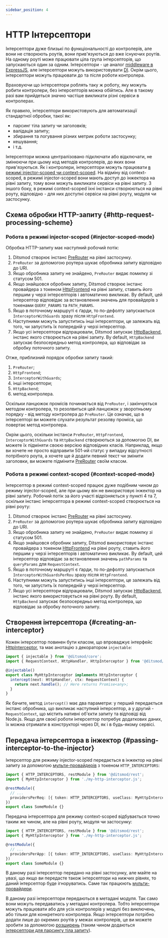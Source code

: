 ```yaml
---
sidebar_position: 4
---
```


# HTTP Інтерсептори

Інтерсептори дуже близькі по функціональності до контролерів, але вони не створюють роутів, вони прив'язуються до вже існуючих роутів. На одному роуті може працювати ціла група інтерсепторів, що запускаються один за одним. Інтерсептори - це аналог [middleware в ExpressJS][5], але інтерсептори можуть використовувати [DI][106]. Окрім цього, інтерсептори можуть працювати до та після роботи контролера.

Враховуючи що інтерсептори роблять таку ж роботу, яку можуть робити контролери, без інтерсепторів можна обійтись. Але в такому разі вам прийдеться значно частіше викликати різні сервіси в контролерах.

Як правило, інтерсептори використовують для автоматизації стандартної обробки, такої як:

- парсинг тіла запиту чи заголовків;
- валідація запиту;
- збирання та логування різних метрик роботи застосунку;
- кешування;
- і т.д.

Інтерсептори можна централізовано підключати або відключати, не змінюючи при цьому код методів контролерів, до яких вони прив'язуються. Як і контролери, інтерсептори можуть працювати [в режимі injector-scoped чи context-scoped][109]. На відміну від context-scoped, в режимі injector-scoped вони мають доступ до інжектора на рівні запиту, тому вони можуть викликати сервіси на рівні запиту. З іншого боку, в режимі context-scoped їхні інстанси створюються на рівні роуту, відповідно - для них доступні сервіси на рівні роуту, модуля чи застосунку.

## Схема обробки HTTP-запиту {#http-request-processing-scheme}

### Робота в режимі injector-scoped {#injector-scoped-mode}

Обробка HTTP-запиту має наступний робочий потік:

1. Ditsmod створює інстанс [PreRouter][7] на рівні застосунку.
2. `PreRouter` за допомогою роутера шукає обробника запиту відповідно до URI.
3. Якщо обробника запиту не знайдено, `PreRouter` видає помилку зі статусом 501.
4. Якщо знайшовся обробник запиту, Ditsmod створює інстанс провайдера з токеном [HttpFrontend][2] на рівні запиту, ставить його першим у черзі інтерсепторів і автоматично викликає. By default, цей інтерсептор відповідає за встановлення значень для провайдерів з токенами `QUERY_PARAMS` та `PATH_PARAMS`.
5. Якщо в поточному маршруті є ґарди, то по-дефолту запускається `InterceptorWithGuards` зразу після `HttpFrontend`.
6. Наступними можуть запуститись інші інтерсептори, це залежать від того, чи запустить їх попередній у черзі інтерсептор.
7. Якщо усі інтерсептори відпрацювали, Ditsmod запускає [HttpBackend][3], інстанс якого створюється на рівні запиту. By default, `HttpBackend` запускає безпосередньо метод контролера, що відповідає за обробку поточного запиту.

Отже, приблизний порядок обробки запиту такий:

1. `PreRouter`;
2. `HttpFrontend`;
3. `InterceptorWithGuards`;
4. інші інтерсептори;
5. `HttpBackend`;
6. метод контролера.

Оскільки ланцюжок промісів починається від `PreRouter`, і закінчується методом контролера, то резолвиться цей ланцюжок у зворотньому порядку - від методу контролера до `PreRouter`. Це означає, що в інтерсепторі ви можете слухати результат резолву проміса, що повертає метод контролера.

Окрім цього, оскільки інстанси `PreRouter`, `HttpFrontend`, `InterceptorWithGuards` та `HttpBackend` створюються за допомогою DI, ви можете їх підміняти своєю версією відповідних класів. Наприклад, якщо ви хочете не просто відправити 501-ий статус у випадку відсутності потрібного роута, а хочете ще й додати певний текст чи змінити заголовки, ви можете підмінити [PreRouter][7] своїм класом.

### Робота в режимі context-scoped {#context-scoped-mode}

Інтерсептор в режимі context-scoped працює дуже подібним чином до режиму injector-scoped, але при цьому він не використовує інжектор на рівні запиту. Робочий потік за його участі відрізняється у пункті 4 та 7, оскільки інстанс інтерсептора в режимі context-scoped створюється на рівні роуту:

1. Ditsmod створює інстанс [PreRouter][7] на рівні застосунку.
2. `PreRouter` за допомогою роутера шукає обробника запиту відповідно до URI.
3. Якщо обробника запиту не знайдено, `PreRouter` видає помилку зі статусом 501.
4. Якщо знайшовся обробник запиту, Ditsmod використовує інстанс провайдера з токеном [HttpFrontend][2] на рівні роуту, ставить його першим у черзі інтерсепторів і автоматично викликає. By default, цей інтерсептор відповідає за встановлення значень `pathParams` та `queryParams` для `RequestContext`.
5. Якщо в поточному маршруті є ґарди, то по-дефолту запускається `InterceptorWithGuardsPerRou` зразу після `HttpFrontend`.
6. Наступними можуть запуститись інші інтерсептори, це залежать від того, чи запустить їх попередній у черзі інтерсептор.
7. Якщо усі інтерсептори відпрацювали, Ditsmod запускає [HttpBackend][3], інстанс якого використовується на рівні роуту. By default, `HttpBackend` запускає безпосередньо метод контролера, що відповідає за обробку поточного запиту.

## Створення інтерсептора {#creating-an-interceptor}

Кожен інтерсептор повинен бути класом, що впроваджує інтерфейс [HttpInterceptor][1], та має анотацію з декоратором `injectable`:

```ts
import { injectable } from '@ditsmod/core';
import { RequestContext, HttpHandler, HttpInterceptor } from '@ditsmod/rest';

@injectable()
export class MyHttpInterceptor implements HttpInterceptor {
  intercept(next: HttpHandler, ctx: RequestContext) {
    return next.handle(); // Here returns Promise<any>;
  }
}
```

Як бачите, метод `intercept()` має два параметри: у перший передається інстанс обробника, що викликає наступний інтерсептор, а у другий - `RequestContext`, що містить нативні об'єкти запиту та відповіді від Node.js. Якщо для своєї роботи інтерсептор потребує додаткових даних, їх можна отримати в конструкторі через DI, як і в будь-якому сервісі.

## Передача інтерсептора в інжектор {#passing-interceptor-to-the-injector}

Інтерсептор для режиму injector-scoped передається в інжектор на рівні запиту за допомогою [мульти-провайдерів][107] з токеном `HTTP_INTERCEPTORS`:

```ts
import { HTTP_INTERCEPTORS, restModule } from '@ditsmod/rest';
import { MyHttpInterceptor } from './my-http-interceptor.js';

@restModule({
  // ...
  providersPerReq: [{ token: HTTP_INTERCEPTORS, useClass: MyHttpInterceptor, multi: true }],
})
export class SomeModule {}
```

Передача інтерсептора для режиму context-scoped відбувається точно таким же чином, але на рівні роуту, модуля чи застосунку:

```ts
import { HTTP_INTERCEPTORS, restModule } from '@ditsmod/rest';
import { MyHttpInterceptor } from './my-http-interceptor.js';

@restModule({
  // ...
  providersPerApp: [{ token: HTTP_INTERCEPTORS, useClass: MyHttpInterceptor, multi: true }],
})
export class SomeModule {}
```

В даному разі інтерсептор передано на рівні застосунку, але майте на увазі, що якщо ви передасте також інтерсептори на нижчих рівнях, то даний інтерсептор буде ігноруватись. Саме так працюють [мульти-провайдери][107].

В даному разі інтерсептори передаються в метадані модуля. Так само вони можуть передаватись у метадані контролера. Тобто інтерсептори можуть працювати або для усіх контролерів у модулі без виключень, або тільки для конкретного контролера. Якщо інтерсептори потрібно додати лише до окремих роутів у межах контролерів, це ви можете зробити за допомогою [розширень][108] (таким чином додаються [інтерсептори для парсингу тіла запиту][9]).

[1]: https://github.com/ditsmod/ditsmod/blob/core-2.54.0/packages/core/src/types/http-interceptor.ts#L43-L45
[2]: https://github.com/ditsmod/ditsmod/blob/core-2.54.0/packages/core/src/interceptors/default-http-frontend.ts
[3]: https://github.com/ditsmod/ditsmod/blob/core-2.54.0/packages/core/src/interceptors/default-http-backend.ts
[5]: https://expressjs.com/en/guide/writing-middleware.html
[7]: https://github.com/ditsmod/ditsmod/blob/core-2.54.0/packages/core/src/services/pre-router.ts
[8]: https://github.com/ditsmod/ditsmod/blob/core-2.54.0/packages/core/src/types/route-data.ts
[9]: https://github.com/ditsmod/ditsmod/blob/body-parser-2.16.0/packages/body-parser/src/body-parser.extension.ts#L54

[106]: /components-of-ditsmod-app/dependency-injection
[107]: /components-of-ditsmod-app/dependency-injection#multi-providers
[108]: /components-of-ditsmod-app/extensions
[109]: /components-of-ditsmod-app/controllers-and-services/#what-is-a-controller
